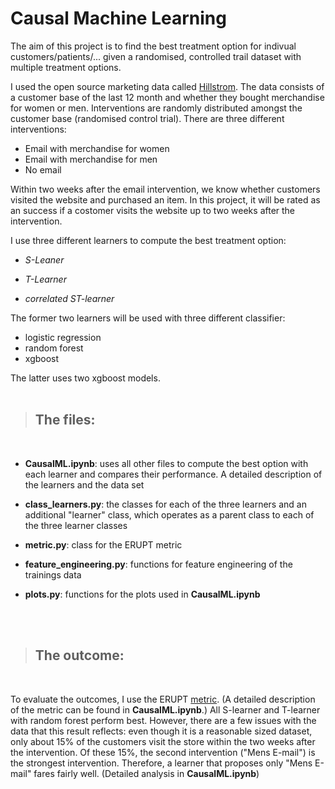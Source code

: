 <h1>Causal Machine Learning</h1> 

The aim of this project is to find the best treatment option for indivual customers/patients/... given a randomised, controlled trail dataset with multiple treatment options.

I used the open source marketing data called [Hillstrom](https://blog.minethatdata.com/2008/03/minethatdata-e-mail-analytics-and-data.html). The data consists of a customer base of the last 12 month and whether they bought merchandise for women or men. Interventions are randomly distributed amongst the customer base (randomised control trial). There are three different interventions:

- Email with merchandise for women
- Email with merchandise for men
- No email

Within two weeks after the email intervention, we know whether customers visited the website and purchased an item. In this project, it will be rated as an success if a costomer visits the website up to two weeks after the intervention.

I use three different learners to compute the best treatment option: 

* _S-Leaner_

* _T-Learner_

* _correlated ST-learner_ 

The former two learners will be used with three different classifier:

- logistic regression 
- random forest
-  xgboost

The latter uses two xgboost models.
<br>
<br>
> ## The files:
<br>

* __CausalML.ipynb__: uses all other files to compute the best option with each learner and compares their performance. A detailed description of the learners and the data set

* __class_learners.py__: the classes for each of the three learners and an additional "learner" class, which operates as a parent class to each of the three learner classes

* __metric.py__: class for the ERUPT metric

* __feature_engineering.py__: functions for feature engineering of the trainings data

* __plots.py__: functions for the plots used in __CausalML.ipynb__

<br>
<br>

>  ## The outcome:

<br>

To evaluate the outcomes, I use the ERUPT [metric](https://medium.com/building-ibotta/erupt-expected-response-under-proposed-treatments-ff7dd45c84b4). (A detailed description of the metric can be found in **CausalML.ipynb**.) All S-learner and T-learner with random forest perform best. However, there are a few issues with the data that this result reflects: even though it is a reasonable sized dataset, only about 15% of the customers visit the store within the two weeks after the intervention. Of these 15%, the second intervention ("Mens E-mail") is the strongest intervention. Therefore, a learner that proposes only "Mens E-mail" fares fairly well. (Detailed analysis in **CausalML.ipynb**)
